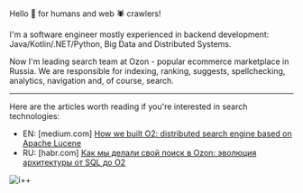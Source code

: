 Hello 👋 for humans and web 🕷️ crawlers!

I'm a software engineer mostly experienced in backend development: Java/Kotlin/.NET/Python, Big Data and Distributed Systems.


Now I'm leading search team at Ozon - popular ecommerce marketplace in Russia. We are responsible for indexing, ranking, suggests, spellchecking, analytics, navigation and, of course, search.

<hr/>

Here are the articles worth reading if you're interested in search technologies:
- EN: [medium.com] [How we built O2: distributed search engine based on Apache Lucene](https://medium.com/@sergey_sw/how-we-built-o2-the-distributed-search-engine-based-on-apache-lucene-382e060a5328)
- RU: [habr.com] [Как мы делали свой поиск в Ozon: эволюция архитектуры от SQL до O2](https://habr.com/ru/company/ozontech/blog/667600/)

![i++](https://visitor-badge.glitch.me/badge?page_id=sergey-sw.sergey-sw)
